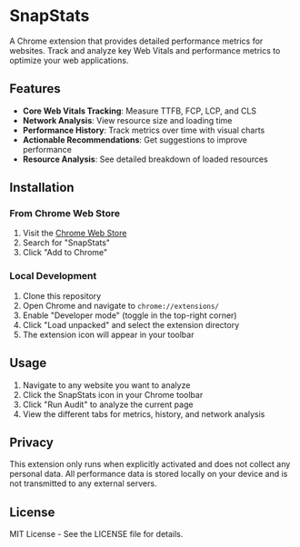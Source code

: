# SnapStats

A Chrome extension that provides detailed performance metrics for websites. Track and analyze key Web Vitals and performance metrics to optimize your web applications.

## Features

- **Core Web Vitals Tracking**: Measure TTFB, FCP, LCP, and CLS
- **Network Analysis**: View resource size and loading time
- **Performance History**: Track metrics over time with visual charts
- **Actionable Recommendations**: Get suggestions to improve performance
- **Resource Analysis**: See detailed breakdown of loaded resources

## Installation

### From Chrome Web Store

1. Visit the [Chrome Web Store](https://chrome.google.com/webstore)
2. Search for "SnapStats"
3. Click "Add to Chrome"

### Local Development

1. Clone this repository
2. Open Chrome and navigate to `chrome://extensions/`
3. Enable "Developer mode" (toggle in the top-right corner)
4. Click "Load unpacked" and select the extension directory
5. The extension icon will appear in your toolbar

## Usage

1. Navigate to any website you want to analyze
2. Click the SnapStats icon in your Chrome toolbar
3. Click "Run Audit" to analyze the current page
4. View the different tabs for metrics, history, and network analysis

## Privacy

This extension only runs when explicitly activated and does not collect any personal data. All performance data is stored locally on your device and is not transmitted to any external servers.

## License

MIT License - See the LICENSE file for details. 
